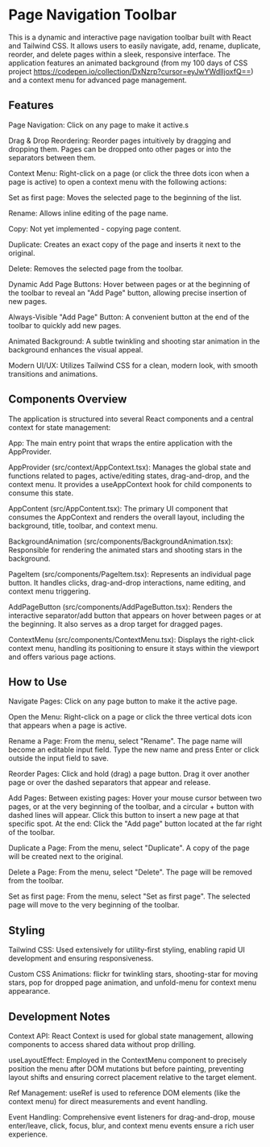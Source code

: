 # Page Navigation Toolbar
This is a dynamic and interactive page navigation toolbar built with React and Tailwind CSS. It allows users to easily navigate, add, rename, duplicate, reorder, and delete pages within a sleek, responsive interface. The application features an animated background (from my 100 days of CSS project https://codepen.io/collection/DxNzrp?cursor=eyJwYWdlIjoxfQ==) and a context menu for advanced page management.

## Features
Page Navigation: Click on any page to make it active.s

Drag & Drop Reordering: Reorder pages intuitively by dragging and dropping them. Pages can be dropped onto other pages or into the separators between them.

Context Menu: Right-click on a page (or click the three dots icon when a page is active) to open a context menu with the following actions:

Set as first page: Moves the selected page to the beginning of the list.

Rename: Allows inline editing of the page name.

Copy: Not yet implemented - copying page content.

Duplicate: Creates an exact copy of the page and inserts it next to the original.

Delete: Removes the selected page from the toolbar.

Dynamic Add Page Buttons: Hover between pages or at the beginning of the toolbar to reveal an "Add Page" button, allowing precise insertion of new pages.

Always-Visible "Add Page" Button: A convenient button at the end of the toolbar to quickly add new pages.

Animated Background: A subtle twinkling and shooting star animation in the background enhances the visual appeal.

Modern UI/UX: Utilizes Tailwind CSS for a clean, modern look, with smooth transitions and animations.

## Components Overview
The application is structured into several React components and a central context for state management:

App: The main entry point that wraps the entire application with the AppProvider.

AppProvider (src/context/AppContext.tsx): Manages the global state and functions related to pages, active/editing states, drag-and-drop, and the context menu. It provides a useAppContext hook for child components to consume this state.

AppContent (src/AppContent.tsx): The primary UI component that consumes the AppContext and renders the overall layout, including the background, title, toolbar, and context menu.

BackgroundAnimation (src/components/BackgroundAnimation.tsx): Responsible for rendering the animated stars and shooting stars in the background.

PageItem (src/components/PageItem.tsx): Represents an individual page button. It handles clicks, drag-and-drop interactions, name editing, and context menu triggering.

AddPageButton (src/components/AddPageButton.tsx): Renders the interactive separator/add button that appears on hover between pages or at the beginning. It also serves as a drop target for dragged pages.

ContextMenu (src/components/ContextMenu.tsx): Displays the right-click context menu, handling its positioning to ensure it stays within the viewport and offers various page actions.

## How to Use
Navigate Pages: Click on any page button to make it the active page.

Open the Menu: Right-click on a page or click the three vertical dots icon that appears when a page is active.

Rename a Page: From the menu, select "Rename". The page name will become an editable input field. Type the new name and press Enter or click outside the input field to save.

Reorder Pages: Click and hold (drag) a page button. Drag it over another page or over the dashed separators that appear and release.

Add Pages: Between existing pages: Hover your mouse cursor between two pages, or at the very beginning of the toolbar, and a circular + button with dashed lines will appear. Click this button to insert a new page at that specific spot. At the end: Click the "Add page" button located at the far right of the toolbar.

Duplicate a Page: From the menu, select "Duplicate". A copy of the page will be created next to the original.

Delete a Page: From the menu, select "Delete". The page will be removed from the toolbar.

Set as first page: From the menu, select "Set as first page". The selected page will move to the very beginning of the toolbar.

## Styling
Tailwind CSS: Used extensively for utility-first styling, enabling rapid UI development and ensuring responsiveness.

Custom CSS Animations: flickr for twinkling stars, shooting-star for moving stars, pop for dropped page animation, and unfold-menu for context menu appearance.

## Development Notes
Context API: React Context is used for global state management, allowing components to access shared data without prop drilling.

useLayoutEffect: Employed in the ContextMenu component to precisely position the menu after DOM mutations but before painting, preventing layout shifts and ensuring correct placement relative to the target element.

Ref Management: useRef is used to reference DOM elements (like the context menu) for direct measurements and event handling.

Event Handling: Comprehensive event listeners for drag-and-drop, mouse enter/leave, click, focus, blur, and context menu events ensure a rich user experience.